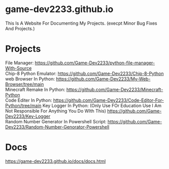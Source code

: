 # game-dev2233.github.io
This Is A Website For Documenting My Projects. (execpt Minor Bug Fixes And Projects.)

# Projects
File Manager: https://github.com/Game-Dev2233/python-file-manager-With-Source       
Chip-8 Python Emulator: https://github.com/Game-Dev2233/Chip-8-Python               
web Browser In Python: https://github.com/Game-Dev2233/My-Web-Browser/tree/main           
Minecraft Remake In Python: https://github.com/Game-Dev2233/Minecraft-Python                
Code Editer In Python: https://github.com/Game-Dev2233/Code-Editor-For-Python/tree/main
Key Logger In Python: (Only Use FOr Education Use I Am Not Responsible For Anything You Do WIth This) https://github.com/Game-Dev2233/Key-Logger                          
Random Number Generator In Powershell Script: https://github.com/Game-Dev2233/Random-Number-Genorator-Powershell

# Docs
https://game-dev2233.github.io/docs/docs.html
